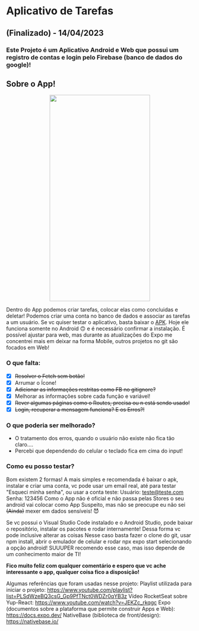 # Aplicativo de Tarefas
## (Finalizado) - 14/04/2023
### Este Projeto é um Aplicativo Android e Web que possui um registro de contas e login pelo Firebase (banco de dados do google)!

## Sobre o App!

<div align="center">
<img src="/src/assets/App.gif" width="270" height="555">
</div>

Dentro do App podemos criar tarefas, colocar elas como concluidas e deletar! Podemos criar uma conta no banco de dados e associar as tarefas a um usuário.
Se vc quiser testar o aplicativo, basta baixar o [APK](https://github.com/Bigodrigo/testeFBAndroid/blob/main/Apk%20Donwload/application-02c63002-b602-486e-9fac-ac6f36c2bad4.apk).
Hoje ele funciona somente no Android :upside_down_face: e é necessário confirmar a instalação.
É possível ajustar para web, mas durante as atualizações do Expo me concentrei mais em deixar na forma Mobile, outros projetos no git são focados em Web!

<!--  Neste momento estou adicionando os componentes no Storybook... Isso pode facilitar a visualização, talvez possa utilizar o Snack (Expo GO) ou gravar um vídeo.
~~No futuro seria interessante terminar o código para gerar um .apk e testar se o git permite deixar o arquivo...~~  -->

<!--  11/04 - Sofrendo bastante com a mudança do SDK! Neste momento estou tentando enviar para o EAS a configuração de uma build! Importante comentar que existe um guia com os passos! Talvez seja necessário seguir ele, pq as configs são diferentes dos SDKs anteriores!
Tbm acho relevante comentar q duranto a build, o expo doctor reclamou dos packages  @expo/config-plugins, uma solução é substituir o "overrides"!
OUtra questão é o expo update, tem q criar o config?!
Consegui fazer o apk finalizado! -->


<!--  12/04 - O Firebase não lida tão bem com Barras(/), o banco interpreta como um caminho, então abre pastas dentro de pastas, adicionei um script para substituir! -->
###  O que falta:
- [x] ~~Resolver o Fetch sem botão!~~
- [x] Arrumar o Ícone!
- [x] ~~Adicionar as informações restritas como FB no gitignore?~~
- [x] Melhorar as informações sobre cada função e variável!
- [x] ~~Rever algumas páginas como o Routes, precisa ou n está sendo usado!~~
- [x] ~~Login, recuperar a mensagem funciona? E os Erros?!~~

### O que poderia ser melhorado?
* O tratamento dos erros, quando o usuário não existe não fica tão claro....
* Percebi que dependendo do celular o teclado fica em cima do input!

### Como eu posso testar?
Bom existem 2 formas!
A mais simples e recomendada é baixar o apk, instalar e criar uma conta, vc pode usar um email real, até para testar "Esqueci minha senha", ou usar a conta teste:
Usuário: teste@teste.com
Senha: 123456
Como o App não é oficial e não passa pelas Stores o seu android vai colocar como App Suspeito, mas não se preocupe eu não sei ~~(Ainda)~~ mexer em dados sensíveis! :smiling_imp:

Se vc possui o Visual Studio Code instalado e o Android Studio, pode baixar o repositório, instalar os pacotes e rodar internamente! Dessa forma vc pode inclusive alterar as coisas
Nesse caso basta fazer o clone do git, usar npm install, abrir o emulador de celular e rodar npx expo start selecionando a opção android!
SUUUPER recomendo esse caso, mas isso depende de um conhecimento maior de TI!

**Fico muito feliz com qualquer comentário e espero que vc ache interessante o app, qualquer coisa fico a disposição!**

Algumas referências que foram usadas nesse projeto:
Playlist utilizada para iniciar o projeto: https://www.youtube.com/playlist?list=PLSdWzeBQ3csG_Gp9PfTNct0WDZr0qYB3z
Vídeo RocketSeat sobre Yup-React: https://www.youtube.com/watch?v=JEKZc_rkqgc
Expo (documentos sobre a plataforma que permite construir Apps e Web): https://docs.expo.dev/
NativeBase (biblioteca de front/design): https://nativebase.io/